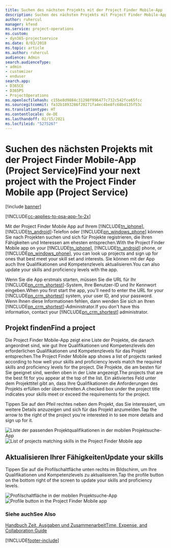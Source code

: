 ```yaml
---
title: Suchen des nächsten Projekts mit der Project Finder Mobile-App
description: Suchen des nächsten Projekts mit Project Finder Mobile-App für Project Service
author: ruhercul
manager: kfend
ms.service: project-operations
ms.custom:
- dyn365-projectservice
ms.date: 8/03/2018
ms.topic: article
ms.author: ruhercul
audience: Admin
search.audienceType:
- admin
- customizer
- enduser
search.app:
- D365CE
- D365PS
- ProjectOperations
ms.openlocfilehash: c15be8d9884c31298f996477c732c542fce65fcc
ms.sourcegitcommit: fa32b1893286f20271fa4ec4be8fc68bd135f53c
ms.translationtype: HT
ms.contentlocale: de-DE
ms.lasthandoff: 02/15/2021
ms.locfileid: "5275267"
---
```

# <a name="find-your-next-project-with-the-project-finder-mobile-app-project-service"></a><span data-ttu-id="2c0ce-103">Suchen des nächsten Projekts mit der Project Finder Mobile-App (Project Service)</span><span class="sxs-lookup"><span data-stu-id="2c0ce-103">Find your next project with the Project Finder Mobile app (Project Service)</span></span>

[!include [banner](../includes/psa-now-project-operations.md)]

[!INCLUDE[cc-applies-to-psa-app-1x-2x](../includes/cc-applies-to-psa-app-1x-2x.md)]

<span data-ttu-id="2c0ce-104">Mit der Project Finder Mobile App auf Ihrem [!INCLUDE[tn_iphone](../includes/tn-iphone.md)], [!INCLUDE[tn_android](../includes/tn-android.md)]-Telefon oder [!INCLUDE[pn_windows_phone](../includes/pn-windows-phone.md)] können Sie nach Projekten suchen und sich für Projekte registrieren, die Ihren Fähigkeiten und Interessen am ehesten entsprechen.</span><span class="sxs-lookup"><span data-stu-id="2c0ce-104">With the Project Finder Mobile app on your [!INCLUDE[tn_iphone](../includes/tn-iphone.md)], [!INCLUDE[tn_android](../includes/tn-android.md)] phone, or [!INCLUDE[pn_windows_phone](../includes/pn-windows-phone.md)], you can look up projects and sign up for ones that best meet your skill set and interests.</span></span> <span data-ttu-id="2c0ce-105">Sie können mit der App auch Ihre Qualifikationen und Kompetenzlevels aktualisieren.</span><span class="sxs-lookup"><span data-stu-id="2c0ce-105">You can also update your skills and proficiency levels with the app.</span></span>  
  
 <span data-ttu-id="2c0ce-106">Wenn Sie die App erstmals starten, müssen Sie die URL für Ihr [!INCLUDE[pn_crm_shortest](../includes/pn-crm-shortest.md)]-System, Ihre Benutzer-ID und Ihr Kennwort eingeben.</span><span class="sxs-lookup"><span data-stu-id="2c0ce-106">When you first start the app, you'll need to enter the URL for your [!INCLUDE[pn_crm_shortest](../includes/pn-crm-shortest.md)] system, your user ID, and your password.</span></span> <span data-ttu-id="2c0ce-107">Wenn Ihnen diese Informationen fehlen, dann wenden Sie sich an Ihren [!INCLUDE[pn_crm_shortest](../includes/pn-crm-shortest.md)]-Administrator.</span><span class="sxs-lookup"><span data-stu-id="2c0ce-107">If you don't have this information,  contact your [!INCLUDE[pn_crm_shortest](../includes/pn-crm-shortest.md)] administrator.</span></span>  
  
## <a name="find-a-project"></a><span data-ttu-id="2c0ce-108">Projekt finden</span><span class="sxs-lookup"><span data-stu-id="2c0ce-108">Find a project</span></span>  
 <span data-ttu-id="2c0ce-109">Die Project Finder Mobile-App zeigt eine Liste der Projekte, die danach angeordnet sind, wie gut Ihre Qualifikationen und Kompetenzlevels den erforderlichen Qualifikationen und Kompetenzlevels für das Projekt entsprechen.</span><span class="sxs-lookup"><span data-stu-id="2c0ce-109">The Project Finder Mobile app shows a list of projects ranked according to how well your skills and proficiency levels match the required skills and proficiency levels for the project.</span></span> <span data-ttu-id="2c0ce-110">Die Projekte, die am besten für Sie geeignet sind, werden oben in der Liste angezeigt.</span><span class="sxs-lookup"><span data-stu-id="2c0ce-110">The projects that are the best fit for you appear at the top of the list.</span></span> <span data-ttu-id="2c0ce-111">Ein aktiviertes Feld unter dem Projekttitel gibt an, dass Ihre Qualifikationen die Anforderungen des Projekts erfüllen oder überschreiten.</span><span class="sxs-lookup"><span data-stu-id="2c0ce-111">A checked box under the project title indicates your skills meet or exceed the requirements for the project.</span></span>  
  
 <span data-ttu-id="2c0ce-112">Tippen Sie auf den Pfeil rechtes neben dem Projekt, das Sie interessiert, um weitere Details anzuzeigen und sich für das Projekt anzumelden.</span><span class="sxs-lookup"><span data-stu-id="2c0ce-112">Tap the arrow to the right of the project you're interested in to see more details and sign up for it.</span></span>  
  
 <span data-ttu-id="2c0ce-113">![Liste der passenden Projektqualifikationen in der mobilen Projektsuche-App](../psa/media/project-service-project-finder-list.png "Liste der passenden Projektqualifikationen in der mobilen Projektsuche-App")</span><span class="sxs-lookup"><span data-stu-id="2c0ce-113">![List of projects matching skills in the Project Finder Mobile app](../psa/media/project-service-project-finder-list.png "List of projects matching skills in the Project Finder Mobile app")</span></span>  
  
## <a name="update-your-skills"></a><span data-ttu-id="2c0ce-114">Aktualisieren Ihrer Fähigkeiten</span><span class="sxs-lookup"><span data-stu-id="2c0ce-114">Update your skills</span></span>  
 <span data-ttu-id="2c0ce-115">Tippen Sie auf die Profilschaltfläche unten rechts im Bildschirm, um Ihre Qualifikationen und Kompetenzlevels zu aktualisieren.</span><span class="sxs-lookup"><span data-stu-id="2c0ce-115">Tap the profile button on the bottom right of the screen to update your skills and proficiency levels.</span></span>  
  
 <span data-ttu-id="2c0ce-116">![Profilschaltfläche in der mobilen Projektsuche-App](../psa/media/project-service-project-finder-profile.png "Profilschaltfläche in der mobilen Projektsuche-App")</span><span class="sxs-lookup"><span data-stu-id="2c0ce-116">![Profile button in the Project Finder Mobile app](../psa/media/project-service-project-finder-profile.png "Profile button in the Project Finder Mobile app")</span></span>  
  
### <a name="see-also"></a><span data-ttu-id="2c0ce-117">Siehe auch</span><span class="sxs-lookup"><span data-stu-id="2c0ce-117">See Also</span></span>  
 [<span data-ttu-id="2c0ce-118">Handbuch Zeit, Ausgaben und Zusammenarbeit</span><span class="sxs-lookup"><span data-stu-id="2c0ce-118">Time, Expense, and Collaboration Guide</span></span>](../psa/time-expense-collaboration-guide.md)


[!INCLUDE[footer-include](../includes/footer-banner.md)]